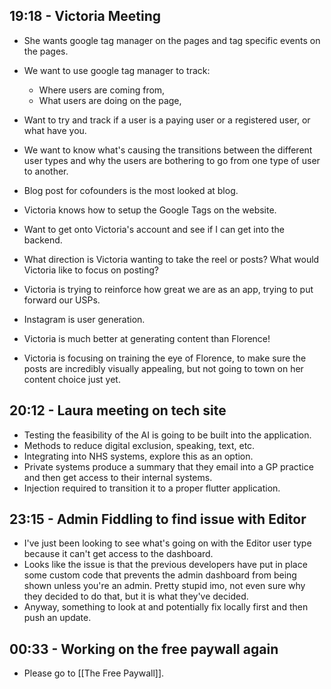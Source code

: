 ## 19:18 - Victoria Meeting
- She wants google tag manager on the pages and tag specific events on the pages.
- We want to use google tag manager to track:
	- Where users are coming from,
	- What users are doing on the page,

- Want to try and track if a user is a paying user or a registered user, or what have you.
- We want to know what's causing the transitions between the different user types and why the users are bothering to go from one type of user to another.
- Blog post for cofounders is the most looked at blog.
- Victoria knows how to setup the Google Tags on the website.
- Want to get onto Victoria's account and see if I can get into the backend.
- What direction is Victoria wanting to take the reel or posts? What would Victoria like to focus on posting?
- Victoria is trying to reinforce how great we are as an app, trying to put forward our USPs.
- Instagram is user generation.
- Victoria is much better at generating content than Florence!
- Victoria is focusing on training the eye of Florence, to make sure the posts are incredibly visually appealing, but not going to town on her content choice just yet.

## 20:12 - Laura meeting on tech site
- Testing the feasibility of the AI is going to be built into the application.
- Methods to reduce digital exclusion, speaking, text, etc.
- Integrating into NHS systems, explore this as an option.
- Private systems produce a summary that they email into a GP practice and then get access to their internal systems.
- Injection required to transition it to a proper flutter application.

## 23:15 - Admin Fiddling to find issue with Editor
- I've just been looking to see what's going on with the Editor user type because it can't get access to the dashboard.
- Looks like the issue is that the previous developers have put in place some custom code that prevents the admin dashboard from being shown unless you're an admin. Pretty stupid imo, not even sure why they decided to do that, but it is what they've decided.
- Anyway, something to look at and potentially fix locally first and then push an update.

## 00:33 - Working on the free paywall again
- Please go to [[The Free Paywall]].